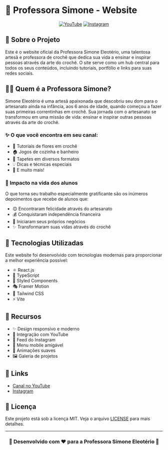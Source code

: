 # 🧶 Professora Simone - Website

<div align="center">

[![YouTube](https://img.shields.io/badge/YouTube-FF0000?style=for-the-badge&logo=youtube&logoColor=white)](https://www.youtube.com/@professorasimone)
[![Instagram](https://img.shields.io/badge/Instagram-E4405F?style=for-the-badge&logo=instagram&logoColor=white)](https://www.instagram.com/professorasimone)

</div>

## 📝 Sobre o Projeto

Este é o website oficial da Professora Simone Eleotério, uma talentosa artesã e professora de crochê que dedica sua vida a ensinar e inspirar pessoas através da arte do crochê. O site serve como um hub central para todos os seus conteúdos, incluindo tutoriais, portfólio e links para suas redes sociais.

## 👩‍🏫 Quem é a Professora Simone?

Simone Eleotério é uma artesã apaixonada que descobriu seu dom para o artesanato ainda na infância, aos 6 anos de idade, quando começou a fazer suas primeiras correntinhas em crochê. Sua jornada com o artesanato se transformou em uma missão de vida: ensinar e inspirar outras pessoas através da arte do crochê.

### ✨ O que você encontra em seu canal:
- 🌸 Tutoriais de flores em crochê
- 🏠 Jogos de cozinha e banheiro
- 🎨 Tapetes em diversos formatos
- 💡 Dicas e técnicas especiais
- 🎯 E muito mais!

### 💖 Impacto na vida dos alunos
O que torna seu trabalho especialmente gratificante são os inúmeros depoimentos que recebe de alunos que:
- 😊 Encontraram felicidade através do artesanato
- 💰 Conquistaram independência financeira
- 🏪 Iniciaram seus próprios negócios
- ✨ Transformaram suas vidas através do crochê

## 🚀 Tecnologias Utilizadas

Este website foi desenvolvido com tecnologias modernas para proporcionar a melhor experiência possível:

- ⚛️ React.js
- 📘 TypeScript
- 💅 Styled Components
- 🎭 Framer Motion
- 🎨 Tailwind CSS
- ⚡ Vite

## 📱 Recursos

- ✨ Design responsivo e moderno
- 🎥 Integração com YouTube
- 📸 Feed do Instagram
- 📱 Menu mobile amigável
- 🎨 Animações suaves
- 🖼️ Galeria de projetos

## 🔗 Links

- [Canal no YouTube](https://www.youtube.com/@professorasimone)
- [Instagram](https://www.instagram.com/professorasimone)

## 📄 Licença

Este projeto está sob a licença MIT. Veja o arquivo [LICENSE](LICENSE) para mais detalhes.

---

<div align="center">

### 🧶 Desenvolvido com ❤️ para a Professora Simone Eleotério 🧶

</div>
